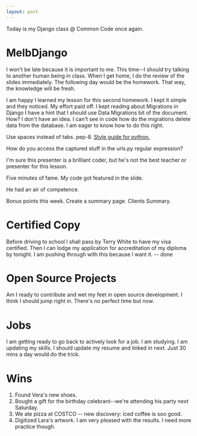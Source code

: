 ```yaml
---
layout: post
---
```

Today is my Django class @ Common Code once again.

# MelbDjango
I won't be late because it is important to me. This time--I should try talking to another human being in class. When I get home, I do the review of the slides immediately. The following day would be the homework. That way, the knowledge will be fresh.

I am happy I learned my lesson for this second homework. I kept it simple and they noticed. My effort paid off. I kept reading about Migrations in Django I have a hint that I should use Data Migrations bit of the document. How? I don't have an idea. I can't see in code how do the migrations delete data from the database. I am eager to know how to do this right.

Use spaces instead of tabs.
pep-8. [Style guide for python.](http://docs.python-guide.org/en/latest/writing/style/)

How do you access the captured stuff in the urls.py regular expression?

I'm sure this presenter is a brilliant coder, but he's not the best teacher or presenter for this lesson.

Five minutes of fame. My code got featured in the slide.

He had an air of competence.

Bonus points this week. Create a summary page.
Clients Summary.

# Certified Copy
Before driving to school I shall pass by Terry White to have my visa certified. Then I can lodge my application for accreditation of my diploma by tonight. I am pushing through with this because I want it. -- done

# Open Source Projects
Am I ready to contribute and wet my feet in open source development. I think I should jump right in. There's no perfect time but now. 

# Jobs
I am getting ready to go back to actively look for a job. I am studying. I am updating my skills. I should update my resume and linked in next. Just 30 mins a day would do the trick.

# Wins
1. Found Vera's new shoes.
2. Bought a gift for the birthday celebrant--we're attending his party next Saturday.
3. We ate pizza at COSTCO -- new discovery: iced coffee is soo good.
4. Digitized Lara's artwork. I am very pleased with the results. I need more practice though.